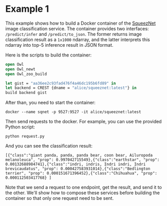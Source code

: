 # Example 1

This example shows how to build a Docker container of the [SqueezNet](https://gist.github.com/jzstark/aa36ee2c93fad476f4a46dc195b6fd89) image classification service.
The container provides two interfaces: `/predict/infer` and `/predict/to_json`. The former returns image classification result as a `1x1000` ndarray, and the latter interprets this ndarray into top-5 inference result in JSON format.

Here is the scripts to build the container:

```ocaml
open Owl
open Owl_newt
open Owl_zoo_build

let gist = "aa36ee2c93fad476f4a46dc195b6fd89" in
let backend = CREST {dname = "alice/squeeznet:latest"} in
build backend gist
```

After than, you need to start the container:
```
docker --name sqnet -p 9527:9527 -it alice/squeeznet:latest
```

Then send requests to the docker. For example, you can use the provided Python script:
```
python request.py
```

And you can see the classification result:
```
[{"class":"giant panda, panda, panda bear, coon bear, Ailuropoda melanoleuca", "prop": 0.997042715549},{"class":"earthstar", "prop": 0.00132688984741},{"class":"indri, indris, Indri indri, Indri brevicaudatus", "prop": 0.000427583931014},{"class":"Bedlington terrier", "prop": 0.000151671396452},{"class":"Chihuahua", "prop": 0.000112503417768} ]

```

Note that we send a request to one endpoint, get the result, and send it to the other. We'll show how to compose these services before building the container so that only one request need to be sent.
